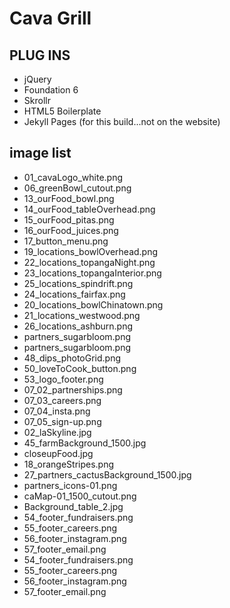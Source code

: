 # Cava Grill 

## PLUG INS
- jQuery
- Foundation 6
- Skrollr
- HTML5 Boilerplate
- Jekyll Pages (for this build...not on the website)

## image list
- 01_cavaLogo_white.png
- 06_greenBowl_cutout.png
- 13_ourFood_bowl.png
- 14_ourFood_tableOverhead.png
- 15_ourFood_pitas.png
- 16_ourFood_juices.png
- 17_button_menu.png
- 19_locations_bowlOverhead.png
- 22_locations_topangaNight.png
- 23_locations_topangaInterior.png
- 25_locations_spindrift.png
- 24_locations_fairfax.png
- 20_locations_bowlChinatown.png
- 21_locations_westwood.png
- 26_locations_ashburn.png
- partners_sugarbloom.png
- partners_sugarbloom.png
- 48_dips_photoGrid.png
- 50_loveToCook_button.png
- 53_logo_footer.png
- 07_02_partnerships.png
- 07_03_careers.png
- 07_04_insta.png
- 07_05_sign-up.png
- 02_laSkyline.jpg
- 45_farmBackground_1500.jpg
- closeupFood.jpg
- 18_orangeStripes.png
- 27_partners_cactusBackground_1500.jpg
- partners_icons-01.png
- caMap-01_1500_cutout.png
- Background_table_2.jpg
- 54_footer_fundraisers.png
- 55_footer_careers.png
- 56_footer_instagram.png
- 57_footer_email.png
- 54_footer_fundraisers.png
- 55_footer_careers.png
- 56_footer_instagram.png
- 57_footer_email.png
